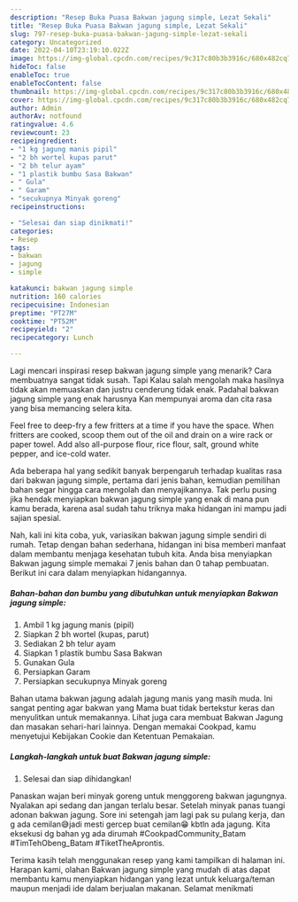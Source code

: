 ```yaml
---
description: "Resep Buka Puasa Bakwan jagung simple, Lezat Sekali"
title: "Resep Buka Puasa Bakwan jagung simple, Lezat Sekali"
slug: 797-resep-buka-puasa-bakwan-jagung-simple-lezat-sekali
category: Uncategorized
date: 2022-04-10T23:19:10.022Z
image: https://img-global.cpcdn.com/recipes/9c317c80b3b3916c/680x482cq70/bakwan-jagung-simple-foto-resep-utama.jpg
hideToc: false
enableToc: true
enableTocContent: false
thumbnail: https://img-global.cpcdn.com/recipes/9c317c80b3b3916c/680x482cq70/bakwan-jagung-simple-foto-resep-utama.jpg
cover: https://img-global.cpcdn.com/recipes/9c317c80b3b3916c/680x482cq70/bakwan-jagung-simple-foto-resep-utama.jpg
author: Admin
authorAv: notfound
ratingvalue: 4.6
reviewcount: 23
recipeingredient:
- "1 kg jagung manis pipil"
- "2 bh wortel kupas parut"
- "2 bh telur ayam"
- "1 plastik bumbu Sasa Bakwan"
- " Gula"
- " Garam"
- "secukupnya Minyak goreng"
recipeinstructions:

- "Selesai dan siap dinikmati!"
categories:
- Resep
tags:
- bakwan
- jagung
- simple

katakunci: bakwan jagung simple 
nutrition: 160 calories
recipecuisine: Indonesian
preptime: "PT27M"
cooktime: "PT52M"
recipeyield: "2"
recipecategory: Lunch

---
```



Lagi mencari inspirasi resep bakwan jagung simple yang menarik? Cara membuatnya sangat tidak susah. Tapi Kalau salah mengolah maka hasilnya tidak akan memuaskan dan justru cenderung tidak enak. Padahal bakwan jagung simple yang enak harusnya Kan mempunyai aroma dan cita rasa yang bisa memancing selera kita.


Feel free to deep-fry a few fritters at a time if you have the space. When fritters are cooked, scoop them out of the oil and drain on a wire rack or paper towel. Add also all-purpose flour, rice flour, salt, ground white pepper, and ice-cold water.

Ada beberapa hal yang sedikit banyak berpengaruh terhadap kualitas rasa dari bakwan jagung simple, pertama dari jenis bahan, kemudian pemilihan bahan segar hingga cara mengolah dan menyajikannya. Tak perlu pusing jika hendak menyiapkan bakwan jagung simple yang enak di mana pun kamu berada, karena asal sudah tahu triknya maka hidangan ini mampu jadi sajian spesial.


Nah, kali ini kita coba, yuk, variasikan bakwan jagung simple sendiri di rumah. Tetap dengan bahan sederhana, hidangan ini bisa memberi manfaat dalam membantu menjaga kesehatan tubuh kita. Anda bisa menyiapkan Bakwan jagung simple memakai 7 jenis bahan dan 0 tahap pembuatan. Berikut ini cara dalam menyiapkan hidangannya.

<!--inarticleads1-->

##### Bahan-bahan dan bumbu yang dibutuhkan untuk menyiapkan Bakwan jagung simple:

1. Ambil 1 kg jagung manis (pipil)
1. Siapkan 2 bh wortel (kupas, parut)
1. Sediakan 2 bh telur ayam
1. Siapkan 1 plastik bumbu Sasa Bakwan
1. Gunakan  Gula
1. Persiapkan  Garam
1. Persiapkan secukupnya Minyak goreng


Bahan utama bakwan jagung adalah jagung manis yang masih muda. Ini sangat penting agar bakwan yang Mama buat tidak bertekstur keras dan menyulitkan untuk memakannya. Lihat juga cara membuat Bakwan Jagung dan masakan sehari-hari lainnya. Dengan memakai Cookpad, kamu menyetujui Kebijakan Cookie dan Ketentuan Pemakaian. 

<!--inarticleads2-->

##### Langkah-langkah untuk buat Bakwan jagung simple:


1. Selesai dan siap dihidangkan!

Panaskan wajan beri minyak goreng untuk menggoreng bakwan jagungnya. Nyalakan api sedang dan jangan terlalu besar. Setelah minyak panas tuangi adonan bakwan jagung. Sore ini setengah jam lagi pak su pulang kerja, dan g ada cemilan😅jadi mesti gercep buat cemilan😁 kbtln ada jagung. Kita eksekusi dg bahan yg ada dirumah #CookpadCommunity_Batam #TimTehObeng_Batam #TiketTheAprontis. 

Terima kasih telah menggunakan resep yang kami tampilkan di halaman ini. Harapan kami, olahan Bakwan jagung simple yang mudah di atas dapat membantu kamu menyiapkan hidangan yang lezat untuk keluarga/teman maupun menjadi ide dalam berjualan makanan. Selamat menikmati
